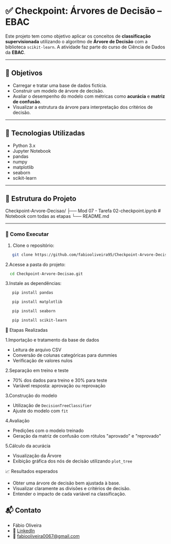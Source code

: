 # ✅ Checkpoint: Árvores de Decisão – EBAC

Este projeto tem como objetivo aplicar os conceitos de **classificação supervisionada** utilizando o algoritmo de **Árvore de Decisão** com a biblioteca `scikit-learn`. A atividade faz parte do curso de Ciência de Dados da **EBAC**.

---

## 🎯 Objetivos

- Carregar e tratar uma base de dados fictícia.
- Construir um modelo de árvore de decisão.
- Avaliar o desempenho do modelo com métricas como **acurácia** e **matriz de confusão**.
- Visualizar a estrutura da árvore para interpretação dos critérios de decisão.

---

## 🧰 Tecnologias Utilizadas

- Python 3.x
- Jupyter Notebook
- pandas
- numpy
- matplotlib
- seaborn
- scikit-learn

---

## 📁 Estrutura do Projeto

Checkpoint-Arvore-Decisao/ ├── Mod 07 - Tarefa 02-checkpoint.ipynb # Notebook com todas as etapas └── README.md

---

### 🚀 Como Executar

1. Clone o repositório:
```bash
   git clone https://github.com/fabiooliveira95/Checkpoint-Arvore-Decisao.git
```
2.Acesse a pasta do projeto:
```bash 
  cd Checkpoint-Arvore-Decisao.git
```

3.Instale as dependências: 
```bash
   pip install pandas
```
```bash
   pip install matplotlib
```
```bash
   pip install seaborn
```
```bash
   pip install scikit-learn
```

📝 Etapas Realizadas

1.Importação e tratamento da base de dados
     
* Leitura de arquivo CSV
* Conversão de colunas categóricas para dummies
* Verificação de valores nulos

2.Separação em treino e teste

* 70% dos dados para treino e 30% para teste
* Variável resposta: aprovação ou reprovação

3.Construção do modelo

* Utilização de ``DecisionTreeClassifier``
* Ajuste do modelo com ``fit``

4.Avaliação

* Predições com o modelo treinado
* Geração da matriz de confusão com rótulos "aprovado" e "reprovado"

5.Cálculo da acurácia

* Visualização da Árvore
* Exibição gráfica dos nós de decisão utilizando ``plot_tree``

📈 Resultados esperados

* Obter uma árvore de decisão bem ajustada à base.
* Visualizar claramente as divisões e critérios de decisão.
* Entender o impacto de cada variável na classificação.

## 📬 Contato

* Fábio Oliveira
* 🔗 [LinkedIn](https://www.linkedin.com/in/fabio-oliveira-araujo-cientista/)
* 📧 fabiooliveira0067@gmail.com
